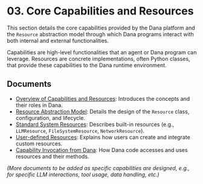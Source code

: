 # 03. Core Capabilities and Resources

This section details the core capabilities provided by the Dana platform and the `Resource` abstraction model through which Dana programs interact with both internal and external functionalities.

Capabilities are high-level functionalities that an agent or Dana program can leverage. Resources are concrete implementations, often Python classes, that provide these capabilities to the Dana runtime environment.

## Documents

* [Overview of Capabilities and Resources](./capabilities_overview.md): Introduces the concepts and their roles in Dana.
* [Resource Abstraction Model](./resource_model.md): Details the design of the `Resource` class, configuration, and lifecycle.
* [Standard System Resources](./system_resources.md): Describes built-in resources (e.g., `LLMResource`, `FileSystemResource`, `NetworkResource`).
* [User-defined Resources](./user_defined_resources.md): Explains how users can create and integrate custom resources.
* [Capability Invocation from Dana](./capability_invocation.md): How Dana code accesses and uses resources and their methods.

*(More documents to be added as specific capabilities are designed, e.g., for specific LLM interactions, tool usage, data handling, etc.)*